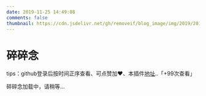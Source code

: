 ```yaml
---
date: 2019-11-25 14:49:08
comments: false
thumbnail: https://cdn.jsdelivr.net/gh/removeif/blog_image/img/2019/20191212124903.png
---
```

<div class = "text-center"><h1>碎碎念</h1></div><div class = "text-tips">

tips：github登录后按时间正序查看、可点赞加❤️、本插件[地址](https://github.com/removeif/gitalk)..<span id="busuanzi_container_page_pv">「<span id="busuanzi_value_page_pv">+99</span>次查看」</span></div>
<div id="comment-container1"><div class="text-tips">碎碎念加载中，请稍等...</div></div>
<link rel="stylesheet" href="https://cdnjs.loli.net/ajax/libs/gitalk/1.6.0/gitalk.css"/>
<script>
    $.getScript("/js/gitalk_self.min.js", function () {
        var gitalk = new Gitalk({
            clientID: 'e6d9a8c7cee03f10894d',
            clientSecret: 'a6af91f9bc4e52691d8d2842d81664b7556b978e',
            id: 'self-talk',
            repo: 'issue_database',
            owner: 'autorecap',
            admin: "autorecap",
            createIssueManually: true,
            distractionFreeMode: false
        });
        gitalk.render('comment-container1');
    });
</script>
